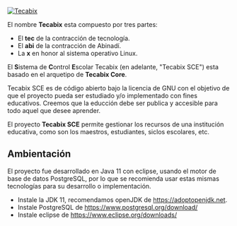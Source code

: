[![Tecabix](https://www.tecabix.com/wp-content/uploads/2020/12/cropped-tecabix-logo-secundario-mini.png "Tecabix")](http://www.tecabix.com "Tecabix")


El nombre **Tecabix** esta compuesto por tres partes:
- El **tec** de la contracción de tecnología.
- El **abi** de la contracción de Abinadí. 
- La **x** en honor al sistema operativo Linux.

El **S**istema de **C**ontrol **E**scolar Tecabix (en adelante, "Tecabix SCE") esta basado en el arquetipo de **Tecabix Core**.

Tecabix SCE es de código abierto bajo la licencia de GNU con el objetivo de que el proyecto pueda ser estudiado y/o implementado con fines educativos.
Creemos que la educción debe ser publica y accesible para todo aquel que desee aprender.

El proyecto **Tecabix SCE** permite gestionar los recursos de una institución educativa, como son los maestros, estudiantes, siclos escolares, etc. 

## Ambientación
El proyecto fue desarrollado en Java 11 con eclipse, usando el motor de base de datos PostgreSQL, por lo que se recomienda usar estas mismas tecnologías para su desarrollo o implementación. 

- Instale la JDK 11, recomendamos openJDK de https://adoptopenjdk.net. 
- Instale PostgreSQL de https://www.postgresql.org/download/
- Instale eclipse de https://www.eclipse.org/downloads/



